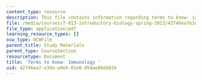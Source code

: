 ```yaml
---
content_type: resource
description: This file contains information regarding terms to know- immunology .
file: /media/courses/7-013-introductory-biology-spring-2013/42746ea7e3dee0e601e8954ae866b024_MIT7_013S13_Immunology.pdf
file_type: application/pdf
learning_resource_types: []
ocw_type: OCWFile
parent_title: Study Materials
parent_type: CourseSection
resourcetype: Document
title: 'Terms to know- Immunology '
uid: 42746ea7-e3de-e0e6-01e8-954ae866b024
---
```

